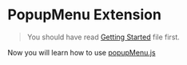 # PopupMenu Extension

> You should have read [Getting Started](../GETTING-STARTED.md) file first.

Now you will learn how to use [popupMenu.js](../REFERENCE.md#popupmenujs)